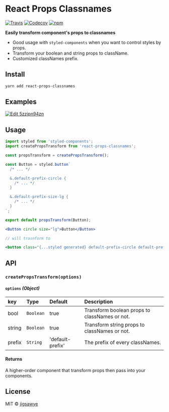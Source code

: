 # React Props Classnames

[![Travis](https://img.shields.io/travis/jigsawye/react-props-classnames.svg?style=flat-square)](https://travis-ci.org/jigsawye/react-props-classnames)
[![Codecov](https://img.shields.io/codecov/c/github/jigsawye/react-props-classnames.svg?style=flat-square)](https://codecov.io/gh/jigsawye/react-props-classnames)
[![npm](https://img.shields.io/npm/v/react-props-classnames.svg?style=flat-square)](https://www.npmjs.com/package/react-props-classnames)

**Easily transform component's props to classnames**

- Good usage with `styled-components` when you want to control styles by props.
- Transform your boolean and string props to className.
- Customized classNames prefix.

## Install

```bash
yarn add react-props-classnames
```

## Examples

[![Edit 5zzjpn94zn](https://codesandbox.io/static/img/play-codesandbox.svg)](https://codesandbox.io/s/5zzjpn94zn)

## Usage

```js
import styled from 'styled-components';
import createPropsTransform from 'react-props-classnames';

const propsTransform = createPropsTransform();

const Button = styled.button`
  /* ... */

  &.default-prefix-circle {
    /* ... */
  }

  &.default-prefix-size-lg {
    /* ... */
  }
`;

export default propsTransform(Button);
```

```jsx
<Button circle size="lg">Button</Button>

// will trasnform to

<button class="{...styled generated} default-prefix-circle default-prefix-size-lg">Button</button>
```

## API

### `createPropsTransform(options)`

#### `options` _(Object)_

| key    | Type      | Default          | Description                                   |
| :----- | :-------- | :--------------- | :-------------------------------------------- |
| bool   | `Boolean` | true             | Transform boolean props to classNames or not. |
| string | `Boolean` | true             | Transform string props to classNames or not.  |
| prefix | `String`  | 'default-prefix' | The prefix of every classNames.               |

#### Returns

A higher-order component that transform props then pass into your components.

## License

MIT © [jigsawye](https://github.com/jigsawye)
